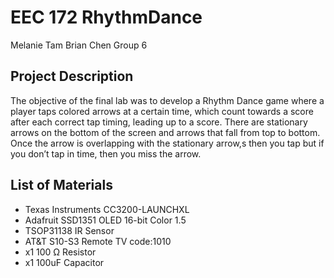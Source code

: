 # EEC 172 RhythmDance
Melanie Tam Brian Chen Group 6

## Project Description
The objective of the final lab was to develop a Rhythm Dance game where a player taps colored arrows at a certain time, which count towards a score after each correct tap timing, leading up to a score. There are stationary arrows on the bottom of the screen and arrows that fall from top to bottom. Once the arrow is overlapping with the stationary arrow,s then you tap but if you don’t tap in time, then you miss the arrow.

## List of Materials
 <ul>
  <li>Texas Instruments CC3200-LAUNCHXL</li>
  <li>Adafruit SSD1351 OLED 16-bit Color 1.5</li>
  <li>TSOP31138 IR Sensor</li>
  <li>AT&T S10-S3 Remote TV code:1010</li>
  <li>x1 100 Ω Resistor</li>
<li>x1 100uF Capacitor</li>
</ul>

